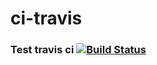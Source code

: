 # ci-travis
### Test travis ci  [![Build Status](https://travis-ci.org/lukebiggerstaff/ci-travis.svg?branch=dev)](https://travis-ci.org/lukebiggerstaff/ci-travis)

